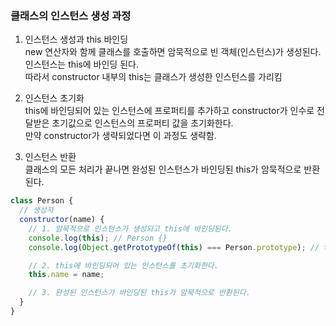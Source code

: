 ### 클래스의 인스턴스 생성 과정

1. 인스턴스 생성과 this 바인딩  
new 연산자와 함께 클래스를 호출하면 암묵적으로 빈 객체(인스턴스)가 생성된다.   
인스턴스는 this에 바인딩 된다.  
따라서 constructor 내부의 this는 클래스가 생성한 인스턴스를 가리킴  

2. 인스턴스 초기화  
this에 바인딩되어 있는 인스턴스에 프로퍼티를 추가하고 constructor가 인수로 전달받은 초기값으로 인스턴스의 프로퍼티 값을 초기화한다.  
만약 constructor가 생략되었다면 이 과정도 생략함. 

3. 인스턴스 반환  
클래스의 모든 처리가 끝나면 완성된 인스턴스가 바인딩된 this가 암묵적으로 반환된다.

```js
class Person {
  // 생성자
  constructor(name) {
    // 1. 암묵적으로 인스턴스가 생성되고 this에 바인딩된다.
    console.log(this); // Person {}
    console.log(Object.getPrototypeOf(this) === Person.prototype); // true

    // 2. this에 바인딩되어 있는 인스턴스를 초기화한다.
    this.name = name;

    // 3. 완성된 인스턴스가 바인딩된 this가 암묵적으로 반환된다.
  }
}
```